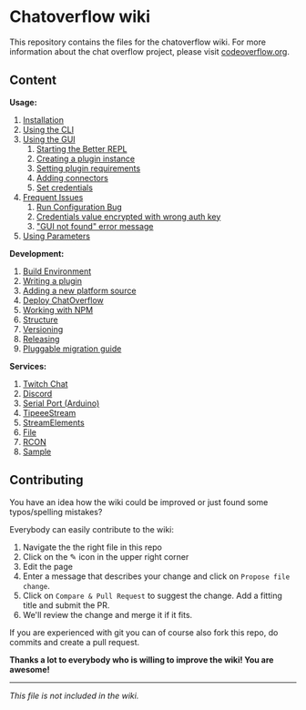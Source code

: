 # Chatoverflow wiki

This repository contains the files for the chatoverflow wiki.
For more information about the chat overflow project, please visit [codeoverflow.org](http://codeoverflow.org).

## Content

**Usage:**  
1. [Installation](docs/usage/Installation.md)  
2. [Using the CLI](docs/usage/Using-the-CLI.md)  
3. [Using the GUI](docs/usage/Using-the-GUI.md)  
    1. [Starting the Better REPL](docs/usage/Using-the-GUI.md#Starting-the-Better-REPL)  
    2. [Creating a plugin instance](docs/usage/Using-the-GUI.md#Creating-a-plugin-instance)  
    3. [Setting plugin requirements](docs/usage/Using-the-GUI.md#Setting-plugin-requirements)  
    4. [Adding connectors](docs/usage/Using-the-GUI.md#Adding-connectors)  
    5. [Set credentials](docs/usage/Using-the-GUI.md#Set-credentials)  
4. [Frequent Issues](docs/usage/Frequent-Issues.md)  
    1. [Run Configuration Bug](docs/usage/Frequent-Issues.md#Run-Configuration-Bug)  
    2. [Credentials value encrypted with wrong auth key](docs/usage/Frequent-Issues.md#Credentials-value-encrypted-with-wrong-auth-key)
    3. ["GUI not found" error message](docs/usage/Frequent-Issues.md#gui-not-found-error-message)  
5. [Using Parameters](docs/usage/Using-Parameters.md)

**Development:**  
1. [Build Environment](docs/development/Setting-up-the-Build-Environment.md)
2. [Writing a plugin](docs/development/Writing-a-plugin.md)  
3. [Adding a new platform source](docs/development/Adding-a-new-platform-source.md)  
4. [Deploy ChatOverflow](docs/development/Deploy-ChatOverflow.md)
5. [Working with NPM](docs/development/Working-with-NPM.md)
6. [Structure](docs/development/Structure.md)
7. [Versioning](docs/development/Versioning.md)
8. [Releasing](docs/development/Release-ChatOverflow.md)
9. [Pluggable migration guide](docs/development/Pluggable-migration-guide.md)

**Services:**
1. [Twitch Chat](docs/services/Twitch-Chat.md)
2. [Discord](docs/services/Discord.md)
3. [Serial Port (Arduino)](docs/services/Serial.md)
4. [TipeeeStream](docs/services/TipeeeStream.md)
5. [StreamElements](docs/services/StreamElements.md)
6. [File](docs/services/File.md)
7. [RCON](docs/services/RCON.md)
8. [Sample](docs/services/Sample.md)

## Contributing

You have an idea how the wiki could be improved or just found some typos/spelling mistakes?  

Everybody can easily contribute to the wiki:  
1. Navigate the the right file in this repo
2. Click on the ✎ icon in the upper right corner
3. Edit the page 
4. Enter a message that describes your change and click on `Propose file change`.
6. Click on `Compare & Pull Request` to suggest the change. Add a fitting title and submit the PR.  
5. We'll review the change and merge it if it fits.

If you are experienced with git you can of course also fork this repo, do commits and create a pull request.

**Thanks a lot to everybody who is willing to improve the wiki! You are awesome!**

----------------------------------------
_This file is not included in the wiki._

